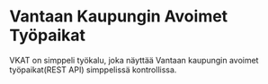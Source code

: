 # Vantaan Kaupungin Avoimet Työpaikat

VKAT on simppeli työkalu, joka näyttää Vantaan kaupungin avoimet työpaikat(REST API) simppelissä kontrollissa.
